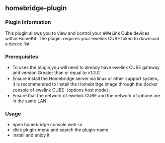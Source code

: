 ## homebridge-plugin

### Plugin Information

This plugin allows you to view and control your eWeLink Cube devices within HomeKit.
The plugin: requires your ewelink CUBE token to download a device list

### Prerequisites

-   To uses the plugin,you will need to already have ewelink CUBE gateway and version Greater than or equal to v1.3.0
-   Ensure install the Homebridge server via linux or other support system。It is recommended to install the Homebridge image through the docker console of ewelink CUBE（options host mode）。
-   Ensure that the network of ewelink CUBE and the network of iphone are in the same LAN

### Usage

-   open homebridge console web-ui
-   click plugin-menu and search the plugin-name
-   install and enjoy it
